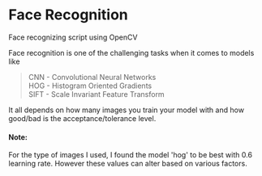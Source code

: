 # Face Recognition
Face recognizing script using OpenCV

Face recognition is one of the challenging tasks when it comes to models like 
>CNN - Convolutional Neural Networks<br>
>HOG - Histogram Oriented Gradients<br>
>SIFT - Scale Invariant Feature Transform<br>

It all depends on how many images you train your model with and how good/bad is the acceptance/tolerance level. 

#### Note:
For the type of images I used, I found the model 'hog' to be best with 0.6 learning rate. However these values can alter based on various factors.
